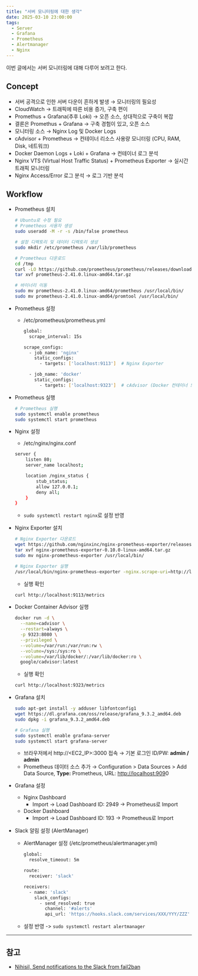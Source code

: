```yaml
---
title: "서버 모니터링에 대한 생각"
date: 2025-03-10 23:00:00
tags: 
  - Server
  - Grafana
  - Prometheus
  - Alertmanager
  - Nginx
---
```


이번 글에서는 서버 모니터링에 대해 다루어 보려고 한다.

## Concept

- 서버 공격으로 인한 서버 다운이 흔하게 발생 → 모니터링의 필요성
- CloudWatch → 트래픽에 따른 비용 증가, 구축 편이
- Promethus + Grafana(추후 Loki) → 오픈 소스, 상대적으로 구축이 복잡
- 결론은  Promethus + Grafana → 구축 경험이 있고, 오픈 소스
- 모니터링 소스 → Nginx Log 및 Docker Logs
- cAdvisor + Prometheus → 컨테이너 리소스 사용량 모니터링 (CPU, RAM, Disk, 네트워크)
- Docker Daemon Logs + Loki + Grafana → 컨테이너 로그 분석
- Nginx VTS (Virtual Host Traffic Status) + Prometheus Exporter → 실시간 트래픽 모니터링
- Nginx Access/Error 로그 분석 → 로그 기반 분석

## Workflow

- Prometheus 설치

    ```bash
    # Ubuntu로 수정 필요
    # Prometheus 사용자 생성
    sudo useradd -M -r -s /bin/false prometheus
    
    # 설정 디렉토리 및 데이터 디렉토리 생성
    sudo mkdir /etc/prometheus /var/lib/prometheus
    
    # Prometheus 다운로드
    cd /tmp
    curl -LO https://github.com/prometheus/prometheus/releases/download/v2.41.0/prometheus-2.41.0.linux-amd64.tar.gz
    tar xvf prometheus-2.41.0.linux-amd64.tar.gz
    
    # 바이너리 이동
    sudo mv prometheus-2.41.0.linux-amd64/prometheus /usr/local/bin/
    sudo mv prometheus-2.41.0.linux-amd64/promtool /usr/local/bin/
    ```

- Prometheus 설정
    - /etc/prometheus/prometheus.yml

        ```bash
        global:
          scrape_interval: 15s
        
        scrape_configs:
          - job_name: 'nginx'
            static_configs:
              - targets: ['localhost:9113']  # Nginx Exporter
        
          - job_name: 'docker'
            static_configs:
              - targets: ['localhost:9323']  # cAdvisor (Docker 컨테이너 모니터링)
        ```

- Prometheus 실행

    ```bash
    # Prometheus 실행
    sudo systemctl enable prometheus
    sudo systemctl start prometheus
    ```

- Nginx 설정
    - /etc/nginx/nginx.conf

    ```bash
    server {
        listen 80;
        server_name localhost;
    
        location /nginx_status {
            stub_status;
            allow 127.0.0.1;
            deny all;
        }
    }
    ```

    - `sudo systemctl restart nginx`로 설정 반영
- Nginx Exporter 설치

    ```bash
    # Nginx Exporter 다운로드
    wget https://github.com/nginxinc/nginx-prometheus-exporter/releases/download/v0.10.0/nginx-prometheus-exporter-0.10.0-linux-amd64.tar.gz
    tar xvf nginx-prometheus-exporter-0.10.0-linux-amd64.tar.gz
    sudo mv nginx-prometheus-exporter /usr/local/bin/
    
    # Nginx Exporter 실행
    /usr/local/bin/nginx-prometheus-exporter -nginx.scrape-uri=http://localhost/nginx_status &
    ```

    - 실행 확인

    ```bash
    curl http://localhost:9113/metrics
    ```

- Docker Container Advisor 실행

    ```bash
    docker run -d \
      --name=cadvisor \
      --restart=always \
      -p 9323:8080 \
      --privileged \
      --volume=/var/run:/var/run:rw \
      --volume=/sys:/sys:ro \
      --volume=/var/lib/docker/:/var/lib/docker:ro \
      google/cadvisor:latest
    ```

    - 실행 확인

    ```bash
    curl http://localhost:9323/metrics
    ```

- Grafana 설치

    ```bash
    sudo apt-get install -y adduser libfontconfig1
    wget https://dl.grafana.com/oss/release/grafana_9.3.2_amd64.deb
    sudo dpkg -i grafana_9.3.2_amd64.deb
    
    # Grafana 실행
    sudo systemctl enable grafana-server
    sudo systemctl start grafana-server
    ```

    - 브라우저에서 http://<EC2_IP>:3000 접속 → 기본 로그인 ID/PW: **admin / admin**
    - Prometheus 데이터 소스 추가 → Configuration > Data Sources > Add Data Source, **Type:** Prometheus, URL: [http://localhost:909](http://localhost:909/)0
- Grafana 설정
    - Nginx Dashboard
        - Import → Load Dashboard ID: 2949 → Prometheus로 Import
    - Docker Dashboard
        - Import → Load Dashboard ID: 193 → Prometheus로 Import
- Slack 알림 설정 (AlertManager)
    - AlertManager 설정 (/etc/prometheus/alertmanager.yml)

        ```bash
        global:
          resolve_timeout: 5m
        
        route:
          receiver: 'slack'
        
        receivers:
          - name: 'slack'
            slack_configs:
              - send_resolved: true
                channel: '#alerts'
                api_url: 'https://hooks.slack.com/services/XXX/YYY/ZZZ'
        ```

    - 설정 반영 -> `sudo systemctl restart alertmanager`

---

## 참고

- [Nihisil, Send notifications to the Slack from fail2ban](https://gist.github.com/Nihisil/29fd2971c9dd109ae245)
